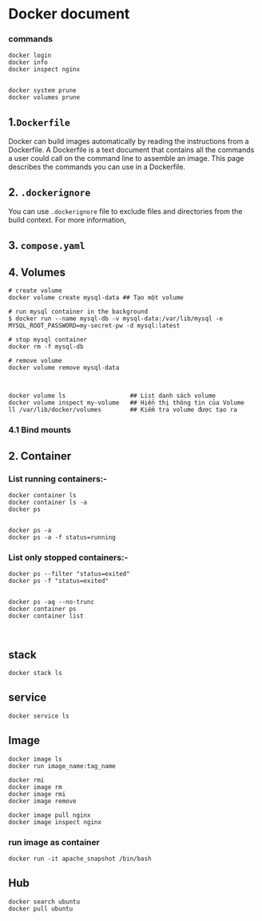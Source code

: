 # Docker document

### commands
```shell
docker login
docker info
docker inspect nginx


docker system prune 
docker volumes prune
```

## 1.`Dockerfile`
Docker can build images automatically by reading the instructions from a Dockerfile. A Dockerfile is a text document that contains all the commands a user could call on the command line to assemble an image. This page describes the commands you can use in a Dockerfile.

## 2. `.dockerignore`
You can use `.dockerignore` file to exclude files and directories from the build context. For more information,

## 3. `compose.yaml`

## 4. Volumes
```shell
# create volume
docker volume create mysql-data ## Tạo một volume

# run mysql container in the background
$ docker run --name mysql-db -v mysql-data:/var/lib/mysql -e MYSQL_ROOT_PASSWORD=my-secret-pw -d mysql:latest

# stop mysql container
docker rm -f mysql-db

# remove volume
docker volume remove mysql-data



docker volume ls                  ## List danh sách volume
docker volume inspect my-volume   ## Hiển thị thông tin của Volume
ll /var/lib/docker/volumes        ## Kiểm tra volume được tạo ra

```

### 4.1 Bind mounts

## 2. Container

### List running containers:-
```shell
docker container ls
docker container ls -a
docker ps


docker ps -a
docker ps -a -f status=running
```
### List only stopped containers:-
```shell
docker ps --filter "status=exited"
docker ps -f "status=exited"
```

```shell

docker ps -aq --no-trunc
docker container ps
docker container list



```

## stack
```shell
docker stack ls
```

## service
```shell
docker service ls
```

## Image
```shell
docker image ls
docker run image_name:tag_name

docker rmi
docker image rm
docker image rmi
docker image remove

docker image pull nginx
docker image inspect nginx
```

### run  image as container
```shell
docker run -it apache_snapshot /bin/bash
```

## Hub

```shell
docker search ubuntu
docker pull ubuntu
```
